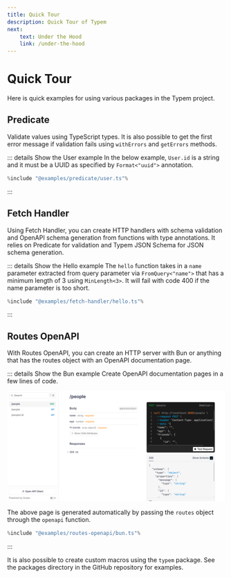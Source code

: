 ```yaml
---
title: Quick Tour
description: Quick Tour of Typem
next:
    text: Under the Hood
    link: /under-the-hood
---
```


# Quick Tour

Here is quick examples for using various packages in the Typem project.

## Predicate

Validate values using TypeScript types. It is also possible to get the first error message if validation fails using `withErrors` and `getErrors` methods.

::: details Show the User example
In the below example, `User.id` is a string and it must be a UUID as specified by `Format<"uuid">` annotation.
```ts
%include "@examples/predicate/user.ts"%
```
:::

## Fetch Handler

Using Fetch Handler, you can create HTTP handlers with schema validation and OpenAPI schema generation from functions with type annotations. It relies on Predicate for validation and Typem JSON Schema for JSON schema generation.

::: details Show the Hello example
The `hello` function takes in a `name` parameter extracted from query parameter via `FromQuery<"name">` that has a minimum length of 3 using `MinLength<3>`. It will fail with code 400 if the name parameter is too short.
```ts
%include "@examples/fetch-handler/hello.ts"%
```
:::

## Routes OpenAPI

With Routes OpenAPI, you can create an HTTP server with Bun or anything that has the routes object with an OpenAPI documentation page.

::: details Show the Bun example
Create OpenAPI documentation pages in a few lines of code.


![OpenAPI Documentation Page](openapi-docs-page.png)


The above page is generated automatically by passing the `routes` object through the `openapi` function.
```ts
%include "@examples/routes-openapi/bun.ts"%
```
:::

It is also possible to create custom macros using the `typem` package. See the packages directory in the GitHub repository for examples.
